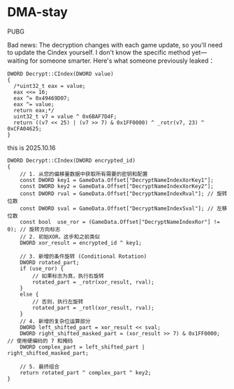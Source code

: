 # DMA-stay
 PUBG 



Bad news: The decryption changes with each game update, so you'll need to update the Cindex yourself. I don't know the specific method yet—waiting for someone smarter. Here's what someone previously leaked：

```
DWORD Decrypt::CIndex(DWORD value)
{
  /*uint32_t eax = value;
  eax <<= 16;
  eax ^= 0x49469D07;
  eax ^= value;
  return eax;*/
  uint32_t v7 = value ^ 0x6BAF7D4F;
  return ((v7 << 25) | (v7 >> 7) & 0x1FF0000) ^ _rotr(v7, 23) ^ 0xCFA04625;
}
```



this is 2025.10.16

```
DWORD Decrypt::CIndex(DWORD encrypted_id)
{
    // 1. 从您的偏移量数据中获取所有需要的密钥和配置
    const DWORD key1 = GameData.Offset["DecryptNameIndexXorKey1"];
    const DWORD key2 = GameData.Offset["DecryptNameIndexXorKey2"];
    const DWORD rval = GameData.Offset["DecryptNameIndexRval"]; // 旋转位数
    const DWORD sval = GameData.Offset["DecryptNameIndexSval"]; // 左移位数
    const bool  use_ror = (GameData.Offset["DecryptNameIndexRor"] != 0); // 旋转方向标志
    // 2. 初始XOR，这步和之前类似
    DWORD xor_result = encrypted_id ^ key1;

    // 3. 新增的条件旋转 (Conditional Rotation)
    DWORD rotated_part;
    if (use_ror) {
        // 如果标志为真，执行右旋转
        rotated_part = _rotr(xor_result, rval);
    }
    else {
        // 否则，执行左旋转
        rotated_part = _rotl(xor_result, rval);
    }
    // 4. 新增的复杂位运算部分
    DWORD left_shifted_part = xor_result << sval;
    DWORD right_shifted_masked_part = (xor_result >> 7) & 0x1FF0000; // 使用硬编码的 7 和掩码
    DWORD complex_part = left_shifted_part | right_shifted_masked_part;

    // 5. 最终组合
    return rotated_part ^ complex_part ^ key2;
}
```
